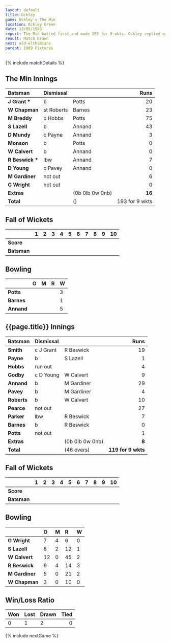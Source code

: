 ```yaml
---
layout: default
title: Ockley
game: Ockley v The Min
location: Ockley Green
date: 13/05/1989
report: The Min batted first and made 193 for 9 wkts. Ockley replied with 119 for 9 wkts
result: Match Drawn
next: old-elthamians
parent: 1989 Fixtures
---
```


{% include matchDetails %}

## The Min Innings

| Batsman | Dismissal |  | Runs |
|:---|:---|---|---:|
| **J Grant &#8224;** | b | Potts | 20 |
| **W Chapman** | st Roberts | Barnes | 23 |
| **M Breddy** | c Hobbs | Potts | 75 |
| **S Lazell** | b | Annand | 43 |
| **D Mundy** | c Payne  | Annand | 3 |
| **Monson** | b | Potts | 0 |
| **W Calvert** | b | Annand | 0 |
| **R Beswick &#42;** | lbw | Annand | 7 |
| **D Young** | c Pavey | Annand | 0 |
| **M Gardiner** | not out |  | 6 |
| **G Wright** | not out |  | 0 |
| **Extras** | | (0b 0lb 0w 0nb) | **16** |
| **Total** | | () | 193 for 9 wkts |

## Fall of Wickets

| | 1 | 2 | 3 | 4 | 5 | 6 | 7 | 8 | 9 | 10 |
|---|:---:|:---:|:---:|:---:|:---:|:---:|:---:|:---:|:---:|:---:|
| **Score** |  |  |  |  |  |  |  |  |  |  |
| **Batsman** |  |  |  |  |  |  |  |  |  |  |

## Bowling

| | O | M | R | W |
|---|:---|:---|:---|:---|
| **Potts** |  |  |  | 3 |
| **Barnes** |  |  |  | 1 |
| **Annand** |  |  |  | 5 |

## {{page.title}} Innings

| Batsman | Dismissal |  | Runs |
|:---|:---|---|---:|
| **Smith** | c J Grant | R Beswick | 19 |
| **Payne** | b | S Lazell | 1 |
| **Hobbs** | run out |  | 4 |
| **Godby** | c D Young | W Calvert | 9 |
| **Annand** | b | M Gardiner | 29 |
| **Pavey** | b | M Gardiner | 4 |
| **Roberts** | b | W Calvert | 10 |
| **Pearce** | not out |  | 27 |
| **Parker** | lbw | R Beswick | 7 |
| **Barnes** | b | R Beswick | 0 |
| **Potts** | not out |  | 1 |
| **Extras** | | (0b 0lb 0w 0nb) | **8** |
| **Total** | | (46 overs) | **119 for 9 wkts** |

## Fall of Wickets

| | 1 | 2 | 3 | 4 | 5 | 6 | 7 | 8 | 9 | 10 |
|---|:---:|:---:|:---:|:---:|:---:|:---:|:---:|:---:|:---:|:---:|
| **Score** |  |  |  |  |  |  |  |  |  |  |
| **Batsman** |  |  |  |  |  |  |  |  |  |  |

## Bowling

| | O | M | R | W |
|---|:---|:---|:---|:---|
| **G Wright** | 7 | 4 | 6 | 0 |
| **S Lazell** | 8 | 2 | 12 | 1 |
| **W Calvert** | 12 | 0 | 45 | 2 |
| **R Beswick** | 9 | 4 | 14 | 3 |
| **M Gardiner** | 5 | 0 | 21 | 2 |
| **W Chapman** | 3 | 0 | 10 | 0 |

## Win/Loss Ratio

| Won | Lost | Drawn | Tied |
|:---|:---|:---|---:|
| 0 | 1 | 2 | 0 |

{% include nextGame %}